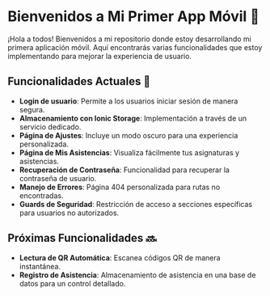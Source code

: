 # Bienvenidos a Mi Primer App Móvil 🎉

¡Hola a todos! Bienvenidos a mi repositorio donde estoy desarrollando mi primera aplicación móvil. Aquí encontrarás varias funcionalidades que estoy implementando para mejorar la experiencia de usuario. 

## Funcionalidades Actuales 🚀

- **Login de usuario**: Permite a los usuarios iniciar sesión de manera segura.
- **Almacenamiento con Ionic Storage**: Implementación a través de un servicio dedicado.
- **Página de Ajustes**: Incluye un modo oscuro para una experiencia personalizada.
- **Página de Mis Asistencias**: Visualiza fácilmente tus asignaturas y asistencias.
- **Recuperación de Contraseña**: Funcionalidad para recuperar la contraseña de usuario.
- **Manejo de Errores**: Página 404 personalizada para rutas no encontradas.
- **Guards de Seguridad**: Restricción de acceso a secciones específicas para usuarios no autorizados.

## Próximas Funcionalidades 🔜

- **Lectura de QR Automática**: Escanea códigos QR de manera instantánea.
- **Registro de Asistencia**: Almacenamiento de asistencia en una base de datos para un control detallado.
